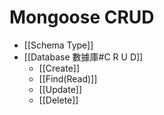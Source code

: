 # Mongoose CRUD
- [[Schema Type]]
- [[Database 數據庫#C R U D]]
	- [[Create]]
	- [[Find(Read)]]
	- [[Update]]
	- [[Delete]]
